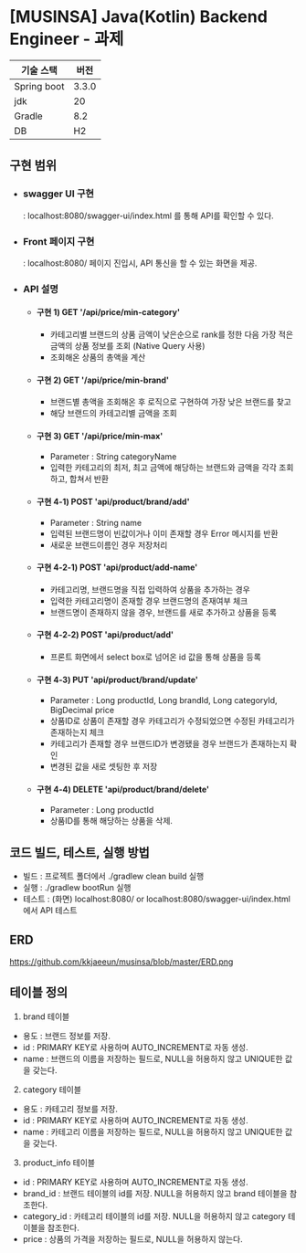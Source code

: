 # [MUSINSA] Java(Kotlin) Backend Engineer - 과제

|기술 스택|버전|
|--|--|
|Spring boot|3.3.0|
|jdk|20|
|Gradle|8.2|
|DB|H2|

## 구현 범위
* ### swagger UI 구현
  : localhost:8080/swagger-ui/index.html 를 통해 API를 확인할 수 있다.
* ### Front 페이지 구현
  : localhost:8080/ 페이지 진입시, API 통신을 할 수 있는 화면을 제공.
* ### API 설명
  * #### 구현 1) GET '/api/price/min-category'
    * 카테고리별 브랜드의 상품 금액이 낮은순으로 rank를 정한 다음 가장 적은 금액의 상품 정보를 조회 (Native Query 사용)
    * 조회해온 상품의 총액을 계산
  * #### 구현 2) GET '/api/price/min-brand'
    * 브랜드별 총액을 조회해온 후 로직으로 구현하여 가장 낮은 브랜드를 찾고
    * 해당 브랜드의 카테고리별 금액을 조회
  * #### 구현 3) GET '/api/price/min-max' 
    * Parameter : String categoryName
    * 입력한 카테고리의 최저, 최고 금액에 해당하는 브랜드와 금액을 각각 조회하고, 합쳐서 반환
  * #### 구현 4-1) POST 'api/product/brand/add'
    * Parameter : String name
    * 입력된 브랜드명이 빈값이거나 이미 존재할 경우 Error 메시지를 반환
    * 새로운 브랜드이름인 경우 저장처리
  * #### 구현 4-2-1) POST 'api/product/add-name'
    * 카테고리명, 브랜드명을 직접 입력하여 상품을 추가하는 경우
    * 입력한 카테고리명이 존재할 경우 브랜드명의 존재여부 체크
    * 브랜드명이 존재하지 않을 경우, 브랜드를 새로 추가하고 상품을 등록
  * #### 구현 4-2-2) POST 'api/product/add'
    * 프론트 화면에서 select box로 넘어온 id 값을 통해 상품을 등록
  * #### 구현 4-3) PUT 'api/product/brand/update'
    * Parameter : Long productId, Long brandId, Long categoryId, BigDecimal price
    * 상품ID로 상품이 존재할 경우 카테고리가 수정되었으면 수정된 카테고리가 존재하는지 체크
    * 카테고리가 존재할 경우 브랜드ID가 변경됐을 경우 브랜드가 존재하는지 확인
    * 변경된 값을 새로 셋팅한 후 저장
  * #### 구현 4-4) DELETE 'api/product/brand/delete'
    * Parameter : Long productId
    * 상품ID를 통해 해당하는 상품을 삭제.
  
  
## 코드 빌드, 테스트, 실행 방법
* 빌드 : 프로젝트 폴더에서 ./gradlew clean build 실행
* 실행 : ./gradlew bootRun 실행
* 테스트 : (화면) localhost:8080/ or localhost:8080/swagger-ui/index.html 에서 API 테스트

## ERD

https://github.com/kkjaeeun/musinsa/blob/master/ERD.png

## 테이블 정의
1. brand 테이블
  - 용도 : 브랜드 정보를 저장.
  - id : PRIMARY KEY로 사용하며 AUTO_INCREMENT로 자동 생성.
  - name : 브랜드의 이름을 저장하는 필드로, NULL을 허용하지 않고 UNIQUE한 값을 갖는다.

2. category 테이블
  - 용도 : 카테고리 정보를 저장.
  - id :  PRIMARY KEY로 사용하며 AUTO_INCREMENT로 자동 생성.
  - name : 카테고리 이름을 저장하는 필드로, NULL을 허용하지 않고 UNIQUE한 값을 갖는다.

3. product_info 테이블
  - id : PRIMARY KEY로 사용하며 AUTO_INCREMENT로 자동 생성.
  - brand_id : 브랜드 테이블의 id를 저장. NULL을 허용하지 않고 brand 테이블을 참조한다.
  - category_id : 카테고리 테이블의 id를 저장. NULL을 허용하지 않고 category 테이블을 참조한다.
  - price : 상품의 가격을 저장하는 필드로, NULL을 허용하지 않는다.


